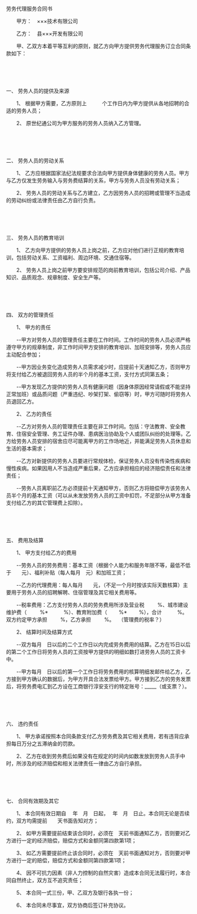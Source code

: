



劳务代理服务合同书



 

　　甲方：　×××技术有限公司

　　乙方：　县×××开发有限公司　　

　　甲、乙双方本着平等互利的原则，就乙方向甲方提供劳务代理服务订立合同条款如下：

　　

　　

一、
劳务人员的提供及来源

　　1、 根据甲方需要，乙方原则上　　　个工作日内为甲方提供从各地招聘的合适的劳务人员；

　　2、 原世纪通公司为甲方服务的劳务人员纳入乙方管理。

　　

　　

二、
劳务人员的劳动关系

　　1、 乙方应根据国家法纪法规要求合法向甲方提供身体健康的劳务人员。甲方与乙方仅发生劳务输入与劳务费结算的关系，甲方与劳务人员没有劳动关系； 

　　2、 劳务人员的劳动关系与乙方建立，乙方因劳务人员的招聘或管理不当造成的劳动纠纷或法律责任由乙方自行负责。

　　

　　

三、
劳务人员的教育培训

　　1、 乙方向甲方提供的劳务人员上岗之前，乙方应对他们进行正规的教育培训，包括劳动关系、工资福利、周边环境、交通住宿等。

　　2、 劳务人员上岗之前甲方要安排规范的岗前教育培训，包括公司介绍、产品知识、品质观念、规章制度、安全生产等。

　　

　　

四、
双方的管理责任

　　1、 甲方的责任

　　--甲方对劳务人员的管理责任主要在工作时间。工作时间的劳务人员必须严格遵守甲方的规章制度，非工作时间甲方安排的教育培训、加班安排等，劳务人员应主动配合参加；

　　--甲方因业务变化造成劳务人员需求减少时，应提前十天通知乙方，否则甲方将支付给乙方被退回劳务人员的半个月的基本工资，支付方式同第五条；

　　--甲方发现乙方提供的劳务人员有健康问题（因身体原因经常请假或不能坚持正常加班）或品质问题（严重违纪、吵架打架、偷窃等）时，甲方可随时将劳务人员退回乙方。

　　2、 乙方的责任

　　--乙方对劳务人员的管理责任主要在非工作时间。包括：守法教育、安全教育、住宿安全管理、务工证件办理、患病医治协助及个人或团队纠纷的处理等。乙方给劳务人员安排的宿舍应尽可能离甲方的工作场地近，并能满足劳务人员休息和生活的基本需求；

　　--乙方对新提供的劳务人员要进行常规体检，保证劳务人员没有传染性疾病和慢性疾病。如果因用人不当造成严重后果，乙方应承担相应的经济赔偿责任和法律责任；

　　--劳务人员离职前乙方必须提前十天通知甲方，否则乙方将赔偿甲方该劳务人员半个月的基本工资（可以从未发放劳务人员的工资中扣罚，不足部分从甲方准备支付给乙方的其它管理费上扣除）。

　　

　　

五、
费用及结算

　　1、 甲方支付给乙方的费用

　　--劳务人员的劳务费用：基本工资（根据个人能力和服务年限不等，最低不低于　　元）、福利补贴（每人每月　元）和加班工资；

　　--乙方的代理费用：每人每月　　元，（不足一个月时按该实际天数核算）主要用于劳务人员的招聘解聘、住宿管理及其它相关费用等。

　　--税率费用：乙方支付劳务人员的劳务费用所涉及营业税 　　 %、城市建设维护费（ 　　 %*　　　%）、教育附加费（　　 %*　　 %），合计　　　%。双方约定甲方承担 　　 %，乙方承担 　　 %。　 （管理费的税率？）

　　2、 结算时间及结算方式

　　--双方每月　日以后的二个工作日以内完成劳务费用的结算。乙方在15日以后的第二个工作日将劳务人员的工资按甲方提供的明细如数打进劳务人员的工资卡中。

　　--甲方每月　日以后的第一个工作日将劳务费用的核算明细发邮件给乙方，乙方接到甲方确认的数据后，为甲方开具合法发票给甲方。甲方接到乙方的劳务发票后，将劳务费电汇到乙方设在工商银行淳安支行的特定账号：_____（或支票？）。

　　

　　

六、
违约责任

　　1、 甲方承诺按照本合同条款支付乙方劳务费及其它相关费用，若有违背应承担每日万分之五滞纳金的罚款。

　　2、 乙方在收到劳务费后如果没有在规定的时间内如数发放到劳务人员手中时，所涉及的经济赔偿和相关法律责任一律由乙方自行承担。

　　

　　

七、
合同有效期及其它

　　1、 本合同有效日期自　 年　月　日起，　 年　月　日止。本合同无论是否续约，双方均需提前　　天书面告知对方；

　　2、 如甲方需要提前结束该合同时，必须在　天前书面通知乙方，否则要对乙方进行一定的经济赔偿，赔偿方式和金额同第四款第1项；

　　3、 如乙方需要提前终止该合同时，必须在　天前书面通知对方，否则要对甲方进行一定的赔偿，赔偿方式和金额同第四款第1项；

　　4、 因不可抗力因素（非人力控制的自然灾害）造成本合同无法履行时，本合同自然终止，双方互不追究责任；

　　5、 本合同一式三份，甲、乙双方及银行各执一份；

　　6、 本合同未尽事宜，双方协商后签订补充协议。

　　